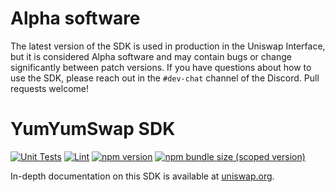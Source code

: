 # Alpha software

The latest version of the SDK is used in production in the Uniswap Interface,
but it is considered Alpha software and may contain bugs or change significantly between patch versions.
If you have questions about how to use the SDK, please reach out in the `#dev-chat` channel of the Discord.
Pull requests welcome!

# YumYumSwap SDK

[![Unit Tests](https://github.com/YumYumToken/swap-sdk/workflows/Unit%20Tests/badge.svg)](https://github.com/YumYumToken/swap-sdk/actions?query=workflow%3A%22Unit+Tests%22)
[![Lint](https://github.com/YumYumToken/swap-sdk/workflows/Lint/badge.svg)](https://github.com/YumYumToken/swap-sdk/actions?query=workflow%3ALint)
[![npm version](https://img.shields.io/npm/v/@yumyumswap/swap-sdk/latest.svg)](https://www.npmjs.com/package/@yumyumswap/swap-sdk/v/latest)
[![npm bundle size (scoped version)](https://img.shields.io/bundlephobia/minzip/@yumyumswap/swap-sdk/latest.svg)](https://bundlephobia.com/result?p=@yumyumswap/swap-sdk@latest)

In-depth documentation on this SDK is available at [uniswap.org](https://docs.uniswap.org/).
